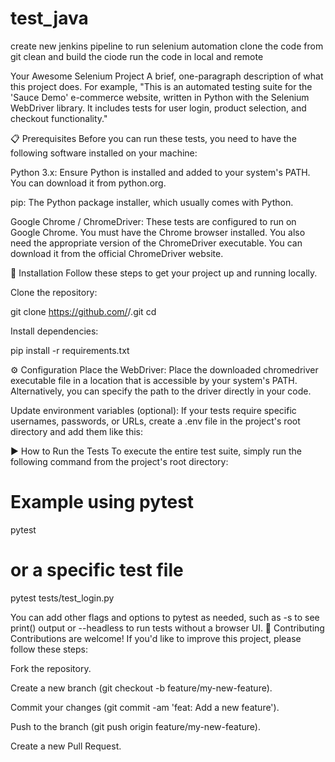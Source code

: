 # test_java
create  new jenkins pipeline to run selenium automation 
clone the code from git
clean and build the ciode
run the code in local and remote

Your Awesome Selenium Project
A brief, one-paragraph description of what this project does. For example, "This is an automated testing suite for the 'Sauce Demo' e-commerce website, written in Python with the Selenium WebDriver library. It includes tests for user login, product selection, and checkout functionality."

📋 Prerequisites
Before you can run these tests, you need to have the following software installed on your machine:

Python 3.x: Ensure Python is installed and added to your system's PATH. You can download it from python.org.

pip: The Python package installer, which usually comes with Python.

Google Chrome / ChromeDriver: These tests are configured to run on Google Chrome. You must have the Chrome browser installed. You also need the appropriate version of the ChromeDriver executable. You can download it from the official ChromeDriver website.

🚀 Installation
Follow these steps to get your project up and running locally.

Clone the repository:

git clone https://github.com/<your-username>/<your-project-name>.git
cd <your-project-name>

Install dependencies:

pip install -r requirements.txt

⚙️ Configuration
Place the WebDriver:
Place the downloaded chromedriver executable file in a location that is accessible by your system's PATH. Alternatively, you can specify the path to the driver directly in your code.

Update environment variables (optional):
If your tests require specific usernames, passwords, or URLs, create a .env file in the project's root directory and add them like this:

▶️ How to Run the Tests
To execute the entire test suite, simply run the following command from the project's root directory:

# Example using pytest
pytest

# or a specific test file
pytest tests/test_login.py

You can add other flags and options to pytest as needed, such as -s to see print() output or --headless to run tests without a browser UI.
🤝 Contributing
Contributions are welcome! If you'd like to improve this project, please follow these steps:

Fork the repository.

Create a new branch (git checkout -b feature/my-new-feature).

Commit your changes (git commit -am 'feat: Add a new feature').

Push to the branch (git push origin feature/my-new-feature).

Create a new Pull Request.

